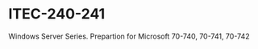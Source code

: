 <h1>ITEC-240-241</h1>


<p>
  Windows Server Series. Prepartion for Microsoft 70-740, 70-741, 70-742
</p>
